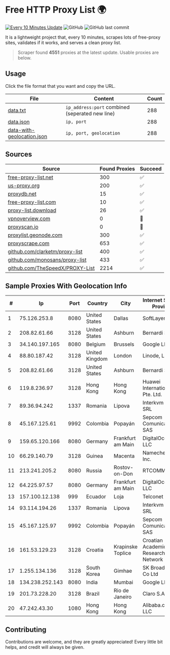
# Free HTTP Proxy List 🌍

[![Every 10 Minutes Update](https://github.com/mertguvencli/http-proxy-list/actions/workflows/main.yml/badge.svg?branch=main)](https://github.com/mertguvencli/http-proxy-list/actions/workflows/main.yml)
![GitHub](https://img.shields.io/github/license/mertguvencli/http-proxy-list)
![GitHub last commit](https://img.shields.io/github/last-commit/mertguvencli/http-proxy-list)

It is a lightweight project that, every 10 minutes, scrapes lots of free-proxy sites, validates if it works, and serves a clean proxy list.


> Scraper found **4551** proxies at the latest update. Usable proxies are below.

## Usage

Click the file format that you want and copy the URL.


|File|Content|Count|
|----|-------|-----|
|[data.txt](https://raw.githubusercontent.com/mertguvencli/http-proxy-list/main/proxy-list/data.txt)|`ip_address:port` combined (seperated new line)|288|
|[data.json](https://raw.githubusercontent.com/mertguvencli/http-proxy-list/main/proxy-list/data.json)|`ip, port`|288|
|[data-with-geolocation.json](https://raw.githubusercontent.com/mertguvencli/http-proxy-list/main/proxy-list/data-with-geolocation.json)|`ip, port, geolocation`|288|

## Sources

|Source|Found Proxies|Succeed|
|------|-------------|-------|
|[free-proxy-list.net](https://free-proxy-list.net)|300|✅|
|[us-proxy.org](https://www.us-proxy.org)|200|✅|
|[proxydb.net](http://proxydb.net)|15|✅|
|[free-proxy-list.com](https://free-proxy-list.com/?page=&port=&type%5B%5D=http&type%5B%5D=https&up_time=0&search=Search)|10|✅|
|[proxy-list.download](https://www.proxy-list.download/HTTP)|26|✅|
|[vpnoverview.com](https://vpnoverview.com/privacy/anonymous-browsing/free-proxy-servers)|0|🚫|
|[proxyscan.io](https://www.proxyscan.io)|0|🚫|
|[proxylist.geonode.com](https://proxylist.geonode.com/api/proxy-list?limit=300&page=1&sort_by=lastChecked&sort_type=desc&protocols=http,https)|300|✅|
|[proxyscrape.com](https://api.proxyscrape.com/v2/?request=displayproxies&protocol=http&timeout=10000&country=all&ssl=all&anonymity=all)|653|✅|
|[github.com/clarketm/proxy-list](https://raw.githubusercontent.com/clarketm/proxy-list/master/proxy-list-raw.txt)|400|✅|
|[github.com/monosans/proxy-list](https://raw.githubusercontent.com/monosans/proxy-list/main/proxies/http.txt)|433|✅|
|[github.com/TheSpeedX/PROXY-List](https://raw.githubusercontent.com/TheSpeedX/PROXY-List/master/http.txt)|2214|✅|


## Sample Proxies With Geolocation Info

|#|Ip|Port|Country|City|Internet Service Provider|
|-|--|----|-------|----|-------------------------|
|1|75.126.253.8|8080|United States|Dallas|SoftLayer|
|2|208.82.61.66|3128|United States|Ashburn|Bernardi Sounds|
|3|34.140.197.165|8080|Belgium|Brussels|Google LLC|
|4|88.80.187.42|3128|United Kingdom|London|Linode, LLC|
|5|208.82.61.66|3128|United States|Ashburn|Bernardi Sounds|
|6|119.8.236.97|3128|Hong Kong|Hong Kong|Huawei International Pte. Ltd.|
|7|89.36.94.242|1337|Romania|Lipova|Interkvm Host SRL|
|8|45.167.125.61|9992|Colombia|Popayán|Sepcom Comunicaciones SAS|
|9|159.65.120.166|8080|Germany|Frankfurt am Main|DigitalOcean, LLC|
|10|66.29.140.79|3128|Guinea|Macenta|Namecheap, Inc.|
|11|213.241.205.2|8080|Russia|Rostov-on-Don|RTCOMM-YUG|
|12|64.225.97.57|8080|Germany|Frankfurt am Main|DigitalOcean, LLC|
|13|157.100.12.138|999|Ecuador|Loja|Telconet S.A|
|14|93.114.194.26|1337|Romania|Lipova|Interkvm Host SRL|
|15|45.167.125.97|9992|Colombia|Popayán|Sepcom Comunicaciones SAS|
|16|161.53.129.23|3128|Croatia|Krapinske Toplice|Croatian Academic and Research Network|
|17|1.255.134.136|3128|South Korea|Gimhae|SK Broadband Co Ltd|
|18|134.238.252.143|8080|India|Mumbai|Google LLC|
|19|201.73.228.20|3128|Brazil|Rio de Janeiro|Claro S.A|
|20|47.242.43.30|1080|Hong Kong|Hong Kong|Alibaba.com LLC|



## Contributing

Contributions are welcome, and they are greatly appreciated! Every
little bit helps, and credit will always be given.

